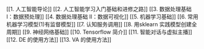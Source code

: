 [[1. 人工智能导论]]
[[2. 人工智能学习入门基础和进修之路]]
[[3. 数据处理基础 I：数据预处理]]
[[4. 数据处理基础 II：数据可视化]]
[[5. 机器学习基础]]
[[6. 常用机器学习模型(1)有监督模型]]
[[7. 认知服务调用]]
[[8. 用sklearn 实践模型创建全周期]]
[[9. 神经网络基础]]
[[10. Tensorflow 简介]]
[[11. 智能对话与虚拟主播]]
[[12. DE 的使用方法]]
[[13. VA 的使用方法]]
